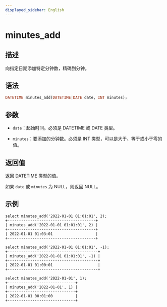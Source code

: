 ```yaml
---
displayed_sidebar: English
---
```


# minutes_add

## 描述

向指定日期添加特定分钟数，精确到分钟。

## 语法

```Haskell
DATETIME minutes_add(DATETIME|DATE date, INT minutes);
```

## 参数

- `date`：起始时间。必须是 DATETIME 或 DATE 类型。

- `minutes`：要添加的分钟数。必须是 INT 类型，可以是大于、等于或小于零的值。

## 返回值

返回 DATETIME 类型的值。

如果 `date` 或 `minutes` 为 NULL，则返回 NULL。

## 示例

```Plain
select minutes_add('2022-01-01 01:01:01', 2);
+---------------------------------------+
| minutes_add('2022-01-01 01:01:01', 2) |
+---------------------------------------+
| 2022-01-01 01:03:01                   |
+---------------------------------------+

select minutes_add('2022-01-01 01:01:01', -1);
+----------------------------------------+
| minutes_add('2022-01-01 01:01:01', -1) |
+----------------------------------------+
| 2022-01-01 01:00:01                    |
+----------------------------------------+

select minutes_add('2022-01-01', 1);
+------------------------------+
| minutes_add('2022-01-01', 1) |
+------------------------------+
| 2022-01-01 00:01:00          |
+------------------------------+
```